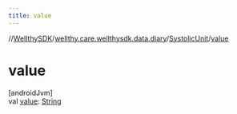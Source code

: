 ```yaml
---
title: value
---
```

//[WellthySDK](../../../index.html)/[wellthy.care.wellthysdk.data.diary](../index.html)/[SystolicUnit](index.html)/[value](value.html)



# value



[androidJvm]\
val [value](value.html): [String](https://kotlinlang.org/api/latest/jvm/stdlib/kotlin/-string/index.html)




